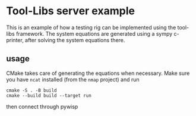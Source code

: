 # Tool-Libs server example

This is an example of how a testing rig can be implemented using the tool-libs
framework. The system equations are generated using a sympy c-printer, after
solving the system equations there.

## usage

CMake takes care of generating the equations when necessary.
Make sure you have `ncat` installed (from the `nmap` project) and run
```shell
cmake -S . -B build
cmake --build build --target run
```
then connect through pywisp
